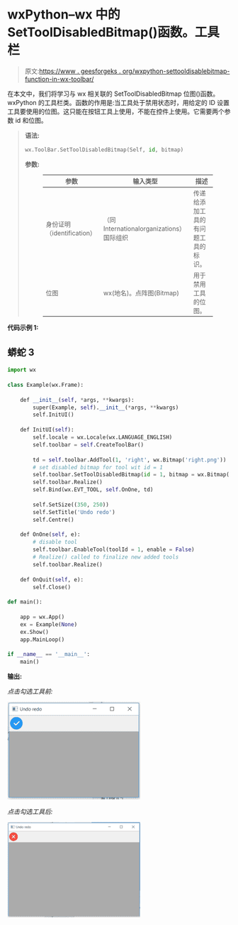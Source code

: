 # wxPython–wx 中的 SetToolDisabledBitmap()函数。工具栏

> 原文:[https://www . geesforgeks . org/wxpython-settooldisablebitmap-function-in-wx-toolbar/](https://www.geeksforgeeks.org/wxpython-settooldisabledbitmap-function-in-wx-toolbar/)

在本文中，我们将学习与 wx 相关联的 SetToolDisabledBitmap 位图()函数。wxPython 的工具栏类。函数的作用是:当工具处于禁用状态时，用给定的 ID 设置工具要使用的位图。这只能在按钮工具上使用，不能在控件上使用。它需要两个参数 id 和位图。

> **语法:**
> 
> ```py
> wx.ToolBar.SetToolDisabledBitmap(Self, id, bitmap)
> ```
> 
> **参数:**
> 
> <figure class="table">
> 
> | 参数 | 输入类型 | 描述 |
> | --- | --- | --- |
> | 身份证明（identification） | （同 Internationalorganizations）国际组织 | 传递给添加工具的有问题工具的标识。 |
> | 位图 | wx(地名)。点阵图(Bitmap) | 用于禁用工具的位图。 |
> 
> </figure>

**代码示例 1:**

## 蟒蛇 3

```py
import wx

class Example(wx.Frame):

    def __init__(self, *args, **kwargs):
        super(Example, self).__init__(*args, **kwargs)
        self.InitUI()

    def InitUI(self):
        self.locale = wx.Locale(wx.LANGUAGE_ENGLISH)
        self.toolbar = self.CreateToolBar()

        td = self.toolbar.AddTool(1, 'right', wx.Bitmap('right.png'))
        # set disabled bitmap for tool wit id = 1
        self.toolbar.SetToolDisabledBitmap(id = 1, bitmap = wx.Bitmap('wrong.png'))
        self.toolbar.Realize()
        self.Bind(wx.EVT_TOOL, self.OnOne, td)

        self.SetSize((350, 250))
        self.SetTitle('Undo redo')
        self.Centre()

    def OnOne(self, e):
        # disable tool
        self.toolbar.EnableTool(toolId = 1, enable = False)
        # Realize() called to finalize new added tools
        self.toolbar.Realize()

    def OnQuit(self, e):
        self.Close()

def main():

    app = wx.App()
    ex = Example(None)
    ex.Show()
    app.MainLoop()

if __name__ == '__main__':
    main()
```

**输出:**

*点击勾选工具前:*

![](img/b260e7675bd82d4c6a8ac676abc4a530.png)

*点击勾选工具后:*

![](img/2040b4e47f9c0d98761fd445c8615918.png)